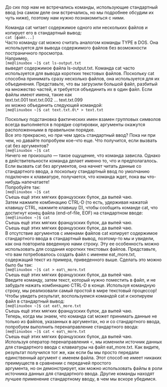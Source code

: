 До сих пор нам не встречались команды, использующие стандартный ввод (на самом деле они встречались, но мы подробнее обсудим их чуть ниже), поэтому нам нужно познакомиться с ними.


Команда cat читает содержимое одного или нескольких файлов и копирует его в стандартный вывод:  
`cat [файл...]`  
Часто команду cat можно считать аналогом команды TYPE в DOS. Она используется для вывода содержимого файлов без возможности постраничного просмотра.  
Например,  
`[me@linuxbox ~]$ cat ls-output.txt`  
выведет содержимое файла ls-output.txt. Команда cat часто используется для вывода коротких текстовых файлов. Поскольку cat способна принимать сразу несколько файлов, она используется для их объединения. Представьте, что вы загрузили большой файл, разбитый на множество частей, и требуется объединить их в один файл. Если файлы имеют имена, такие как  
text.txt.001 text.txt.002 ... text.txt.099  
их можно объединить следующей командой:  
`[me@linuxbox ~]$ cat text.txt.0\* > text.txt`


Поскольку подстановка фактических имен взамен групповых символов всегда выполняется в порядке сортировки, аргументы окажутся расположенными в правильном порядке.  
Все это прекрасно, но при чем здесь стандартный ввод? Пока ни при чем, но давайте попробуем кое-что еще. Что получится, если вызвать cat без аргументов?  
`[me@linuxbox ~]$ cat`  
Ничего не произошло — такое ощущение, что команда зависла. Однако в действительности команда делает именно то, что и предполагалось.  
Если вызвать cat без аргументов, она начнет читать данные со стандартного ввода, а поскольку стандартный ввод по умолчанию подключен к клавиатуре, получается, что команда ждет, пока вы что-нибудь напечатаете!  
Попробуйте так:  
`[me@linuxbox ~]$ cat`  
Съешь ещё этих мягких французских булок, да выпей чаю.  
Затем нажмите комбинацию CTRL-D (то есть, удерживая нажатой клавишу CTRL, нажмите клавишу D), чтобы сообщить команде cat, что достигнут конец файла (end-of-file, EOF) на стандартном вводе:  
`[me@linuxbox ~]$ cat`  
Съешь ещё этих мягких французских булок, да выпей чаю.  
Съешь ещё этих мягких французских булок, да выпей чаю.  
В отсутствие аргументов с именами файлов cat копирует содержимое стандартного ввода в стандартный вывод, поэтому-то мы и увидели, как она повторила введенную нами строку. Эту ее особенность можно использовать для создания коротких текстовых файлов. Представьте, что вам потребовалось создать файл с именем eat\_more.txt, содержащий текст из примера, приведенного выше. Сделать это можно было бы так:  
`[me@linuxbox ~]$ cat > eat\_more.txt`  
Съешь ещё этих мягких французских булок, да выпей чаю.  
Введите команду, затем текст, который нужно поместить в файл, и не забудьте нажать комбинацию CTRL-D в конце. Используя командную строку, мы реализовали самый простой в мире текстовый процессор! Чтобы увидеть результат, воспользуемся командой cat и скопируем файл в стандартный вывод:  
`[me@linuxbox ~]$ cat eat\_more.txt`  
Съешь ещё этих мягких французских булок, да выпей чаю.  
Теперь, когда мы знаем, что команда cat может принимать данные не только из файлов, указанных в аргументах, но и со стандартного ввода, попробуем выполнить перенаправление стандартного ввода:  
`[me@linuxbox ~]$ cat < eat\_more.txt`  
Съешь ещё этих мягких французских булок, да выпей чаю.  
Используя оператор перенаправления <, мы изменили источник данных для стандартного ввода с клавиатуры на файл eat\_more.txt. Как видите, результат получился тот же, как если бы мы просто передали единственный аргумент с именем файла. Этот способ не имеет никаких преимуществ в сравнении с передачей простого  
аргумента, но он демонстрирует, как можно использовать файлы в роли источника данных для стандартного ввода. Другие команды находят лучшее применение стандартному вводу, в чем мы вскоре убедимся.

